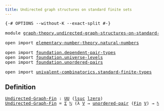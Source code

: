 ```yaml
---
title: Undirected graph structures on standard finite sets
---
```


<pre class="Agda"><a id="77" class="Symbol">{-#</a> <a id="81" class="Keyword">OPTIONS</a> <a id="89" class="Pragma">--without-K</a> <a id="101" class="Pragma">--exact-split</a> <a id="115" class="Symbol">#-}</a>

<a id="120" class="Keyword">module</a> <a id="127" href="graph-theory.undirected-graph-structures-on-standard-finite-sets.html" class="Module">graph-theory.undirected-graph-structures-on-standard-finite-sets</a> <a id="192" class="Keyword">where</a>

<a id="199" class="Keyword">open</a> <a id="204" class="Keyword">import</a> <a id="211" href="elementary-number-theory.natural-numbers.html" class="Module">elementary-number-theory.natural-numbers</a>

<a id="253" class="Keyword">open</a> <a id="258" class="Keyword">import</a> <a id="265" href="foundation.dependent-pair-types.html" class="Module">foundation.dependent-pair-types</a>
<a id="297" class="Keyword">open</a> <a id="302" class="Keyword">import</a> <a id="309" href="foundation.universe-levels.html" class="Module">foundation.universe-levels</a>
<a id="336" class="Keyword">open</a> <a id="341" class="Keyword">import</a> <a id="348" href="foundation.unordered-pairs.html" class="Module">foundation.unordered-pairs</a>

<a id="376" class="Keyword">open</a> <a id="381" class="Keyword">import</a> <a id="388" href="univalent-combinatorics.standard-finite-types.html" class="Module">univalent-combinatorics.standard-finite-types</a>
</pre>
## Definition

<pre class="Agda"><a id="Undirected-Graph-Fin"></a><a id="462" href="graph-theory.undirected-graph-structures-on-standard-finite-sets.html#462" class="Function">Undirected-Graph-Fin</a> <a id="483" class="Symbol">:</a> <a id="485" href="foundation-core.universe-levels.html#235" class="Primitive">UU</a> <a id="488" class="Symbol">(</a><a id="489" href="Agda.Primitive.html#780" class="Primitive">lsuc</a> <a id="494" href="Agda.Primitive.html#764" class="Primitive">lzero</a><a id="499" class="Symbol">)</a>
<a id="501" href="graph-theory.undirected-graph-structures-on-standard-finite-sets.html#462" class="Function">Undirected-Graph-Fin</a> <a id="522" class="Symbol">=</a> <a id="524" href="foundation-core.dependent-pair-types.html#515" class="Record">Σ</a> <a id="526" href="elementary-number-theory.natural-numbers.html#1458" class="Datatype">ℕ</a> <a id="528" class="Symbol">(λ</a> <a id="531" href="graph-theory.undirected-graph-structures-on-standard-finite-sets.html#531" class="Bound">V</a> <a id="533" class="Symbol">→</a> <a id="535" href="foundation.unordered-pairs.html#2395" class="Function">unordered-pair</a> <a id="550" class="Symbol">(</a><a id="551" href="univalent-combinatorics.standard-finite-types.html#2149" class="Function">Fin</a> <a id="555" href="graph-theory.undirected-graph-structures-on-standard-finite-sets.html#531" class="Bound">V</a><a id="556" class="Symbol">)</a> <a id="558" class="Symbol">→</a> <a id="560" href="elementary-number-theory.natural-numbers.html#1458" class="Datatype">ℕ</a><a id="561" class="Symbol">)</a>
</pre>
